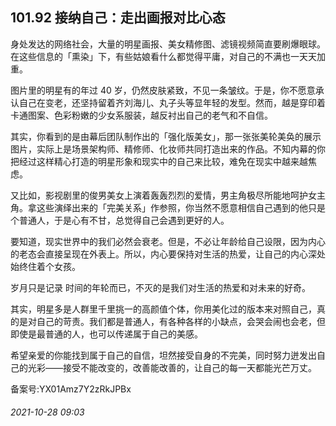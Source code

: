 ## 101.92 接纳自己：走出画报对比心态
身处发达的网络社会，大量的明星画报、美女精修图、滤镜视频简直要刷爆眼球。在这些信息的「熏染」下，有些姑娘看什么都觉得平庸，对自己的不满也一天天加重。



图片里的明星有的年过 40 岁，仍然皮肤紧致，不见一条皱纹。于是，你不愿意承认自己在变老，还坚持留着齐刘海儿、丸子头等显年轻的发型。然而，越是穿印着卡通图案、色彩粉嫩的少女系服装，越反衬出自己的老气和不自信。



其实，你看到的是由幕后团队制作出的「强化版美女」，那一张张美轮美奂的展示图片，实际上是场景架构师、精修师、化妆师共同打造出来的作品。不知内幕的你把经过这样精心打造的明星形象和现实中的自己来比较，难免在现实中越来越焦虑。



又比如，影视剧里的俊男美女上演着轰轰烈烈的爱情，男主角极尽所能地呵护女主角。拿这些演绎出来的「完美关系」作参照，你当然不愿意相信自己遇到的他只是个普通人，于是心有不甘，总觉得自己会遇到更好的人。



要知道，现实世界中的我们必然会衰老。但是，不必让年龄给自己设限，因为内心的老态会直接呈现在外表上。所以，内心要保持对生活的热爱，让自己的内心深处始终住着个女孩。



岁月只是记录 时间的年轮而已，不灭的是我们对生活的热爱和对未来的好奇。



其实，明星多是人群里千里挑一的高颜值个体，你用美化过的版本来对照自己，真的是对自己的苛责。我们都是普通人，有各种各样的小缺点，会哭会闹也会老，但即使是最普通的人，也可以传递属于自己的美感。



希望亲爱的你能找到属于自己的自信，坦然接受自身的不完美，同时努力迸发出自己的光彩——接受不能改变的，改善能改善的，让自己的每一天都能光芒万丈。



备案号:YX01Amz7Y2zRkJPBx


###### 2021-10-28 09:03
